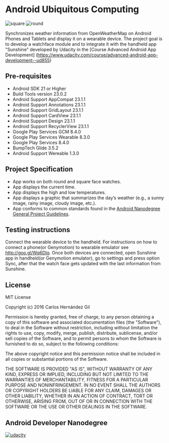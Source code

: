 
Android Ubiquitous Computing
===================================
![square](https://raw.githubusercontent.com/cahegi/Ubiquitous/master/screenshots/square_preview.png)
![round](https://raw.githubusercontent.com/cahegi/Ubiquitous/master/screenshots/round_preview1.png)


Synchronizes weather information from OpenWeatherMap on Android Phones and Tablets and display it on a wearable device. The project goal is to develop a watchface module and to integrate it with the handheld app "Sunshine" developed by Udacity
in the [Course Advanced Android App Development] (https://www.udacity.com/course/advanced-android-app-development--ud855) 

Pre-requisites
--------------
- Android SDK 21 or Higher
- Build Tools version 23.0.2
- Android Support AppCompat 23.1.1
- Android Support Annotations 23.1.1
- Android Support GridLayout 23.1.1
- Android Support CardView 23.1.1
- Android Support Design 23.1.1
- Android Support RecyclerView 23.1.1
- Google Play Services GCM 8.4.0
- Google Play Services Wearable 8.3.0
- Google Play Services 8.4.0
- BumpTech Glide 3.5.2
- Android Support Wereable 1.3.0

Project Specification
-----------------

* App works on both round and square face watches.
* App displays the current time.
* App displays the high and low temperatures.
* App displays a graphic that summarizes the day’s weather (e.g., a sunny image, rainy image, cloudy image, etc.).
* App conforms to common standards found in the [Android Nanodegree General Project Guidelines](http://udacity.github.io/android-nanodegree-guidelines/core.html).

Testing instructions 
--------------
Connect the wearable device to the handheld. For instructions on how to connect a phone(or Genymotion) to wearable emulator see http://goo.gl/Wq6DIq. 
Once both devices are connected, open Sunshine app in handheld(or Genymotion emulator), go to settings and press option
Sync, after that the watch face gets updated with the last information from Sunshine.


## License

MIT License

Copyright (c) 2016 Carlos Hernández Gil

Permission is hereby granted, free of charge, to any person obtaining a copy
of this software and associated documentation files (the "Software"), to deal
in the Software without restriction, including without limitation the rights
to use, copy, modify, merge, publish, distribute, sublicense, and/or sell
copies of the Software, and to permit persons to whom the Software is
furnished to do so, subject to the following conditions:

The above copyright notice and this permission notice shall be included in all
copies or substantial portions of the Software.

THE SOFTWARE IS PROVIDED "AS IS", WITHOUT WARRANTY OF ANY KIND, EXPRESS OR
IMPLIED, INCLUDING BUT NOT LIMITED TO THE WARRANTIES OF MERCHANTABILITY,
FITNESS FOR A PARTICULAR PURPOSE AND NONINFRINGEMENT. IN NO EVENT SHALL THE
AUTHORS OR COPYRIGHT HOLDERS BE LIABLE FOR ANY CLAIM, DAMAGES OR OTHER
LIABILITY, WHETHER IN AN ACTION OF CONTRACT, TORT OR OTHERWISE, ARISING FROM,
OUT OF OR IN CONNECTION WITH THE SOFTWARE OR THE USE OR OTHER DEALINGS IN THE
SOFTWARE.


## Android Developer Nanodegree
[![udacity][1]][2]

[1]: https://raw.githubusercontent.com/cahegi/Ubiquitous/master/screenshots/nanodegree-logo.png
[2]: https://www.udacity.com/course/android-developer-nanodegree--nd801

